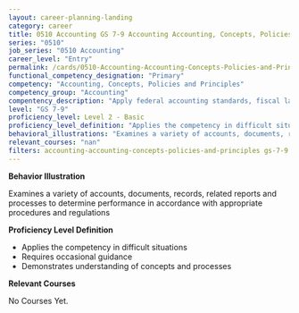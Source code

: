 ```yaml
---
layout: career-planning-landing
category: career
title: 0510 Accounting GS 7-9 Accounting Accounting, Concepts, Policies and Principles
series: "0510"
job_series: "0510 Accounting"
career_level: "Entry"
permalink: /cards/0510-Accounting-Accounting-Concepts-Policies-and-Principles-Level-2---Basic/
functional_competency_designation: "Primary"
competency: "Accounting, Concepts, Policies and Principles"
competency_group: "Accounting"
compentency_description: "Apply federal accounting standards, fiscal law, policies, regulations, principles, standards, internal controls and procedures to financial management activities."
level: "GS 7-9"
proficiency_level: Level 2 - Basic
proficiency_level_definition: "Applies the competency in difficult situations ? Requires occasional guidance ? Demonstrates understanding of concepts and processes"
behavioral_illustrations: "Examines a variety of accounts, documents, records, related reports and processes to determine performance in accordance with appropriate procedures and regulations"
relevant_courses: "nan"
filters: accounting-accounting-concepts-policies-and-principles gs-7-9 series-0510
---
```


<div id="cfo-card-content-behavioral-illustrations" class="cfo-inner-card-content">
<p><b>Behavior Illustration</b></p>
<p>Examines a variety of accounts, documents, records, related reports and processes to determine performance in accordance with appropriate procedures and regulations</p>
</div>

<div id="cfo-card-content-proficiency-level-definition" class="cfo-inner-card-content">
<p><b>Proficiency Level Definition</b></p>
<ul><li>Applies the competency in difficult situations</li>
<li>Requires occasional guidance</li>
<li>Demonstrates understanding of concepts and processes</li>
</ul></div>

<div id="cfo-card-content-relevant-courses" class="cfo-inner-card-content">
<p><b>Relevant Courses</b></p>
<div class="cfo-courses-outer">
<div class="cfo-courses-inner">No Courses Yet.</div>
</div>
</div>
